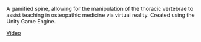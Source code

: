 A gamified spine, allowing for the manipulation of the thoracic vertebrae to assist teaching in osteopathic medicine via virtual reality. Created using the Unity Game Engine.

[Video](https://www.youtube.com/watch?v=CY-TVy5UFC8)

